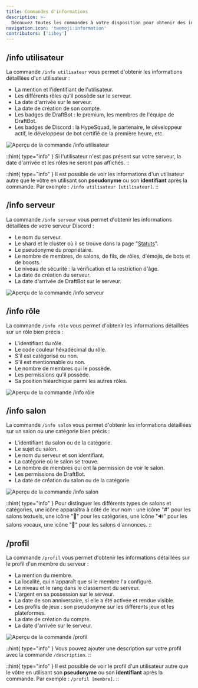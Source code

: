 ```yaml
---
title: Commandes d'informations
description: >-
  Découvez toutes les commandes à votre disposition pour obtenir des informations détaillées sur un sujet précis.
navigation.icon: 'twemoji:information'
contributors: ['iibey']
---
```


## /info utilisateur

La commande `/info utilisateur` vous permet d'obtenir les informations détaillées d'un utilisateur :

- La mention et l'identifiant de l'utilisateur.
- Les différents rôles qu'il possède sur le serveur.
- La date d'arrivée sur le serveur.
- La date de création de son compte.
- Les badges de DraftBot : le premium, les membres de l'équipe de DraftBot.
- Les badges de Discord : la HypeSquad, le partenaire, le développeur actif, le développeur de bot certifié de la première heure, etc.

![Aperçu de la commande /info utilisateur](/.assets/info-commands/infouser.png)

::hint{ type="info" }
Si l'utilisateur n'est pas présent sur votre serveur, la date d'arrivée et les rôles ne seront pas affichés.
::

::hint{ type="info" }
Il est possible de voir les informations d'un utilisateur autre que le vôtre en utilisant son **pseudonyme** ou son **identifiant** après la commande. Par exemple : `/info utilisateur [utilisateur]`.
::

## /info serveur

La commande `/info serveur` vous permet d'obtenir les informations détaillées de votre serveur Discord :

- Le nom du serveur.
- Le shard et le cluster où il se trouve dans la page "[Statuts](https://www.draftbot.fr/statuts)".
- Le pseudonyme du propriétaire.
- Le nombre de membres, de salons, de fils, de rôles, d'émojis, de bots et de boosts.
- Le niveau de sécurité : la vérification et la restriction d'âge.
- La date de création du serveur.
- La date d'arrivée de DraftBot sur le serveur.

![Aperçu de la commande /info serveur](/.assets/info-commands/infoserver.png)

## /info rôle

La commande `/info rôle` vous permet d'obtenir les informations détaillées sur un rôle bien précis :

- L'identifiant du rôle.
- Le code couleur héxadécimal du rôle.
- S'il est catégorisé ou non.
- S'il est mentionnable ou non.
- Le nombre de membres qui le possède.
- Les permissions qu'il possède.
- Sa position hiéarchique parmi les autres rôles.

![Aperçu de la commande /info rôle](/.assets/info-commands/inforole.png)

## /info salon

La commande `/info salon` vous permet d'obtenir les informations détaillées sur un salon ou une catégorie bien précis :

- L'identifiant du salon ou de la catégorie.
- Le sujet du salon.
- Le nom du serveur et son identifiant.
- La catégorie où le salon se trouve.
- Le nombre de membres qui ont la permission de voir le salon.
- Les permissions de DraftBot.
- La date de création du salon ou de la catégorie.

![Aperçu de la commande /info salon](/.assets/info-commands/infochannel.png)

::hint{ type="info" }
Pour distinguer les différents types de salons et catégories, une icône apparaîtra à côté de leur nom : une icône "#" pour les salons textuels, une icône "📁" pour les catégories, une icône "🔊" pour les salons vocaux, une icône "📢" pour les salons d'annonces.
::

## /profil

La commande `/profil` vous permet d'obtenir les informations détaillées sur le profil d'un membre du serveur :

- La mention du membre.
- La localité, qui n'apparaît que si le membre l'a configuré.
- Le niveau et le rang dans le classement du serveur.
- L'argent en sa possession sur le serveur.
- La date de son anniversaire, si elle a été activée et rendue visible.
- Les profils de jeux : son pseudonyme sur les différents jeux et les plateformes.
- La date de création du compte.
- La date d'arrivée sur le serveur.

![Aperçu de la commande /profil](/.assets/info-commands/profil.png)

::hint{ type="info" }
Vous pouvez ajouter une description sur votre profil avec la commande `/description`.
::

::hint{ type="info" }
Il est possible de voir le profil d'un utilisateur autre que le vôtre en utilisant son **pseudonyme** ou son **identifiant** après la commande. Par exemple : `/profil [membre]`.
::
